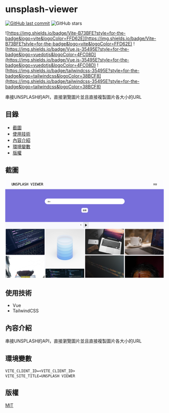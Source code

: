 # unsplash-viewer

[![GitHub last commit](https://img.shields.io/github/last-commit/connectshark/unsplash-viewer.svg?style=flat)](https://github.com/connectshark/unsplash-viewer)
![GitHub stars](https://img.shields.io/github/stars/connectshark/unsplash-viewer.svg?style=social&label=Stars&style=plastic)


![https://img.shields.io/badge/Vite-B73BFE?style=for-the-badge&logo=vite&logoColor=FFD62E](https://img.shields.io/badge/Vite-B73BFE?style=for-the-badge&logo=vite&logoColor=FFD62E)
![https://img.shields.io/badge/Vue.js-35495E?style=for-the-badge&logo=vuedotjs&logoColor=4FC08D](https://img.shields.io/badge/Vue.js-35495E?style=for-the-badge&logo=vuedotjs&logoColor=4FC08D)
![https://img.shields.io/badge/tailwindcss-35495E?style=for-the-badge&logo=tailwindcss&logoColor=38BCF8](https://img.shields.io/badge/tailwindcss-35495E?style=for-the-badge&logo=tailwindcss&logoColor=38BCF8)

串接UNSPLASH的API，直接瀏覽圖片並且直接複製圖片各大小的URL

## 目錄

- [截圖](#截圖)
- [使用技術](#使用技術)
- [內容介紹](#內容介紹)
- [環境變數](#環境變數)
- [版權](#版權)


## 截圖

[![](/readme/cover.png)](https://unsplash-viewer.pages.dev)

## 使用技術

- Vue
- TailwindCSS

## 內容介紹
串接UNSPLASH的API，直接瀏覽圖片並且直接複製圖片各大小的URL

## 環境變數

```
VITE_CLIENT_ID=<VITE_CLIENT_ID>
VITE_SITE_TITLE=UNSPLASH VIEWER
```

## 版權

[MIT](/LICENSE)
